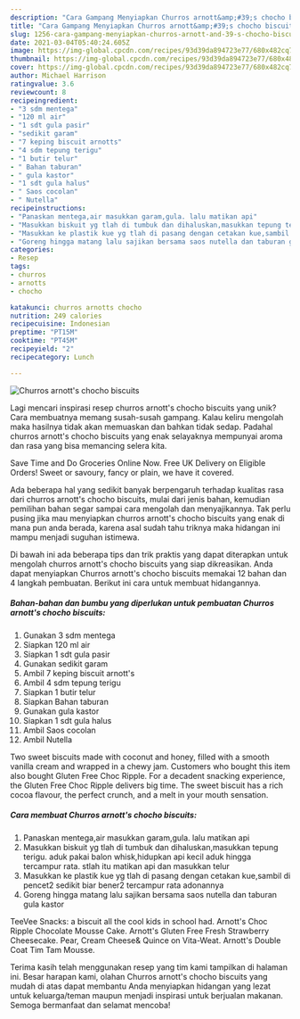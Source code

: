 ```yaml
---
description: "Cara Gampang Menyiapkan Churros arnott&amp;#39;s chocho biscuits Anti Gagal"
title: "Cara Gampang Menyiapkan Churros arnott&amp;#39;s chocho biscuits Anti Gagal"
slug: 1256-cara-gampang-menyiapkan-churros-arnott-and-39-s-chocho-biscuits-anti-gagal
date: 2021-03-04T05:40:24.605Z
image: https://img-global.cpcdn.com/recipes/93d39da894723e77/680x482cq70/churros-arnotts-chocho-biscuits-foto-resep-utama.jpg
thumbnail: https://img-global.cpcdn.com/recipes/93d39da894723e77/680x482cq70/churros-arnotts-chocho-biscuits-foto-resep-utama.jpg
cover: https://img-global.cpcdn.com/recipes/93d39da894723e77/680x482cq70/churros-arnotts-chocho-biscuits-foto-resep-utama.jpg
author: Michael Harrison
ratingvalue: 3.6
reviewcount: 8
recipeingredient:
- "3 sdm mentega"
- "120 ml air"
- "1 sdt gula pasir"
- "sedikit garam"
- "7 keping biscuit arnotts"
- "4 sdm tepung terigu"
- "1 butir telur"
- " Bahan taburan"
- " gula kastor"
- "1 sdt gula halus"
- " Saos cocolan"
- " Nutella"
recipeinstructions:
- "Panaskan mentega,air masukkan garam,gula. lalu matikan api"
- "Masukkan biskuit yg tlah di tumbuk dan dihaluskan,masukkan tepung terigu. aduk pakai balon whisk,hidupkan api kecil aduk hingga tercampur rata. stlah itu matikan api dan masukkan telur"
- "Masukkan ke plastik kue yg tlah di pasang dengan cetakan kue,sambil di pencet2 sedikit biar bener2 tercampur rata adonannya"
- "Goreng hingga matang lalu sajikan bersama saos nutella dan taburan gula kastor"
categories:
- Resep
tags:
- churros
- arnotts
- chocho

katakunci: churros arnotts chocho 
nutrition: 249 calories
recipecuisine: Indonesian
preptime: "PT15M"
cooktime: "PT45M"
recipeyield: "2"
recipecategory: Lunch

---
```



![Churros arnott&#39;s chocho biscuits](https://img-global.cpcdn.com/recipes/93d39da894723e77/680x482cq70/churros-arnotts-chocho-biscuits-foto-resep-utama.jpg)

Lagi mencari inspirasi resep churros arnott&#39;s chocho biscuits yang unik? Cara membuatnya memang susah-susah gampang. Kalau keliru mengolah maka hasilnya tidak akan memuaskan dan bahkan tidak sedap. Padahal churros arnott&#39;s chocho biscuits yang enak selayaknya mempunyai aroma dan rasa yang bisa memancing selera kita.

Save Time and Do Groceries Online Now. Free UK Delivery on Eligible Orders! Sweet or savoury, fancy or plain, we have it covered.

Ada beberapa hal yang sedikit banyak berpengaruh terhadap kualitas rasa dari churros arnott&#39;s chocho biscuits, mulai dari jenis bahan, kemudian pemilihan bahan segar sampai cara mengolah dan menyajikannya. Tak perlu pusing jika mau menyiapkan churros arnott&#39;s chocho biscuits yang enak di mana pun anda berada, karena asal sudah tahu triknya maka hidangan ini mampu menjadi suguhan istimewa.


Di bawah ini ada beberapa tips dan trik praktis yang dapat diterapkan untuk mengolah churros arnott&#39;s chocho biscuits yang siap dikreasikan. Anda dapat menyiapkan Churros arnott&#39;s chocho biscuits memakai 12 bahan dan 4 langkah pembuatan. Berikut ini cara untuk membuat hidangannya.

<!--inarticleads1-->

##### Bahan-bahan dan bumbu yang diperlukan untuk pembuatan Churros arnott&#39;s chocho biscuits:

1. Gunakan 3 sdm mentega
1. Siapkan 120 ml air
1. Siapkan 1 sdt gula pasir
1. Gunakan sedikit garam
1. Ambil 7 keping biscuit arnott&#39;s
1. Ambil 4 sdm tepung terigu
1. Siapkan 1 butir telur
1. Siapkan  Bahan taburan
1. Gunakan  gula kastor
1. Siapkan 1 sdt gula halus
1. Ambil  Saos cocolan
1. Ambil  Nutella


Two sweet biscuits made with coconut and honey, filled with a smooth vanilla cream and wrapped in a chewy jam. Customers who bought this item also bought Gluten Free Choc Ripple. For a decadent snacking experience, the Gluten Free Choc Ripple delivers big time. The sweet biscuit has a rich cocoa flavour, the perfect crunch, and a melt in your mouth sensation. 

<!--inarticleads2-->

##### Cara membuat Churros arnott&#39;s chocho biscuits:

1. Panaskan mentega,air masukkan garam,gula. lalu matikan api
1. Masukkan biskuit yg tlah di tumbuk dan dihaluskan,masukkan tepung terigu. aduk pakai balon whisk,hidupkan api kecil aduk hingga tercampur rata. stlah itu matikan api dan masukkan telur
1. Masukkan ke plastik kue yg tlah di pasang dengan cetakan kue,sambil di pencet2 sedikit biar bener2 tercampur rata adonannya
1. Goreng hingga matang lalu sajikan bersama saos nutella dan taburan gula kastor


TeeVee Snacks: a biscuit all the cool kids in school had. Arnott&#39;s Choc Ripple Chocolate Mousse Cake. Arnott&#39;s Gluten Free Fresh Strawberry Cheesecake. Pear, Cream Cheese&amp; Quince on Vita-Weat. Arnott&#39;s Double Coat Tim Tam Mousse. 

Terima kasih telah menggunakan resep yang tim kami tampilkan di halaman ini. Besar harapan kami, olahan Churros arnott&#39;s chocho biscuits yang mudah di atas dapat membantu Anda menyiapkan hidangan yang lezat untuk keluarga/teman maupun menjadi inspirasi untuk berjualan makanan. Semoga bermanfaat dan selamat mencoba!
